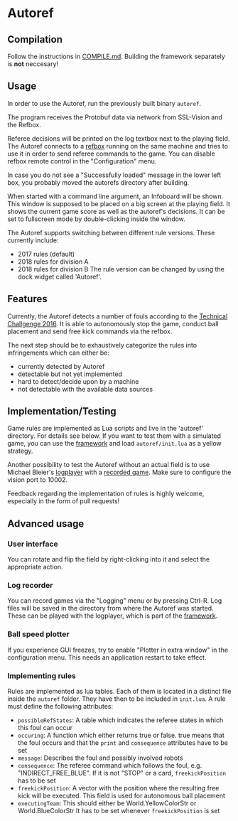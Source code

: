 # Autoref

## Compilation
Follow the instructions in [COMPILE.md](COMPILE.md). Building the framework
separately is **not** neccesary!

## Usage
In order to use the Autoref, run the previously built binary `autoref`.

The program receives the Protobuf data via network from SSL-Vision and the
Refbox.

Referee decisions will be printed on the log textbox next to the playing field.
The Autoref connects to a [refbox][4] running on the same machine and tries
to use it in order to send referee commands to the game.
You can disable refbox remote control in the "Configuration" menu.

In case you do not see a "Successfully loaded" message in the lower left box,
you probably moved the autorefs directory after building.

When started with a command line argument, an Infoboard will be shown.
This window is supposed to be placed on a big screen at the playing
field. It shows the current game score as well as the autoref's decisions.
It can be set to fullscreen mode by double-clicking inside the window.

The Autoref supports switching between different rule versions. These currently include:
- 2017 rules (default)
- 2018 rules for division A
- 2018 rules for division B
The rule version can be changed by using the dock widget called 'Autoref'.

## Features
Currently, the Autoref detects a number of fouls according to the
[Technical Challgenge 2016][5]. It is able to autonomously stop the game,
conduct ball placement and send free kick commands via the refbox.

The next step should be to exhaustively categorize the rules into infringements
which can either be:
- currently detected by Autoref
- detectable but not yet implemented
- hard to detect/decide upon by a machine
- not detectable with the available data sources

## Implementation/Testing
Game rules are implemented as Lua scripts and live in the 'autoref' directory.
For details see below. If you want to test them with a simulated game, you can
use the [framework][1] and load `autoref/init.lua` as a yellow strategy.

Another possibility to test the Autoref without an actual field is to use
Michael Bleier's [logplayer][2] with a [recorded game][3]. Make sure to
configure the vision port to 10002.

Feedback regarding the implementation of rules is highly welcome, especially
in the form of pull requests!


## Advanced usage

### User interface
You can rotate and flip the field by right-clicking into it and select the
appropriate action.

### Log recorder
You can record games via the "Logging" menu or by pressing Ctrl-R.
Log files will be saved in the directory from where the Autoref was started.
These can be played with the logplayer, which is part of the [framework][1].

### Ball speed plotter
If you experience GUI freezes, try to enable "Plotter in extra window" in the
configuration menu. This needs an application restart to take effect.

### Implementing rules
Rules are implemented as lua tables. Each of them is located in a distinct file
inside the `autoref` folder. They have then to be included in `init.lua`.
A rule must define the following attributes:
- `possibleRefStates`: A table which indicates the referee states in which this
foul can occur
- `occuring`: A function which either returns true or false. true means that
the foul occurs and that the `print` and `consequence` attributes have to be set
- `message`: Describes the foul and possibly involved robots
- `consequence`: The referee command which follows the foul, e.g. "INDIRECT_FREE_BLUE".
If it is not "STOP" or a card, `freekickPosition` has to be set
- `freekickPosition`: A vector with the position where the resulting free kick
will be executed. This field is used for autonomous ball placement
- `executingTeam`: This should either be World.YellowColorStr or World.BlueColorStr
It has to be set whenever `freekickPosition` is set


[1]: https://github.com/robotics-erlangen/framework
[2]: https://github.com/michael-bleier/ssl-logtools
[3]: https://www.robotics-erlangen.de//gamelogs/robocup2013/2013-06-30-130702_cmdragons_zjunlict.log.gz
[4]: https://github.com/RoboCup-SSL/ssl-refbox
[5]: http://wiki.robocup.org/wiki/Small_Size_League/RoboCup_2016/Autoref_Challenge
